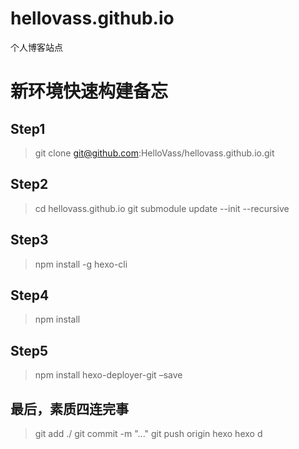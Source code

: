 # hellovass.github.io
个人博客站点

# 新环境快速构建备忘

## Step1
> git clone git@github.com:HelloVass/hellovass.github.io.git

## Step2
> cd hellovass.github.io
> git submodule update --init --recursive

## Step3
> npm install -g hexo-cli

## Step4
> npm install

## Step5
> npm install hexo-deployer-git –save

## 最后，素质四连完事
> git add ./
> git commit -m "..."
> git push origin hexo
> hexo d
